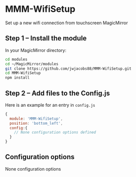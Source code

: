 # MMM-WifiSetup
Set up a new wifi connection from touchscreen MagicMirror

## Step 1 – Install the module

In your MagicMirror directory:

```bash 
cd modules
cd ~/MagicMirror/modules
git clone https://github.com/jwjacobs88/MMM-WifiSetup.git
cd MMM-WifiSetup
npm install
```

## Step 2 – Add files to the Config.js

Here is an example for an entry in `config.js`

```javascript
{
  module: 'MMM-WifiSetup', 
  position: 'bottom_left', 
  config:{ 
    // None configuration options defined 
  }
}
```

## Configuration options

None configuration options